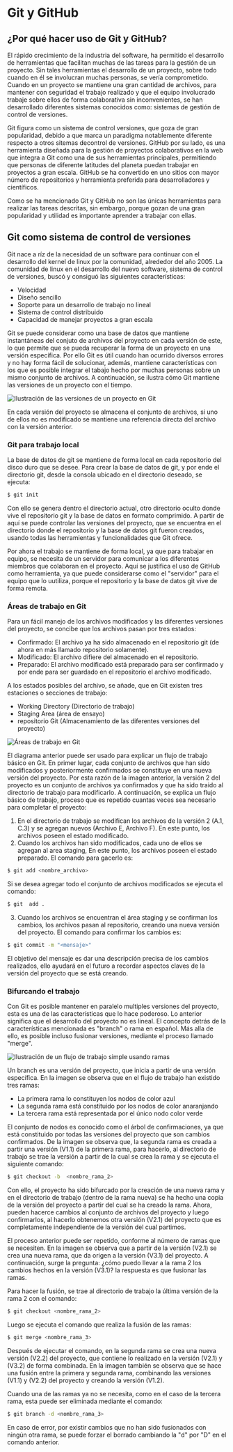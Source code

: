 # Git y GitHub

## ¿Por qué hacer uso de Git y GitHub?

El rápido crecimiento de la industria del software, ha permitido el desarrollo de herramientas que facilitan muchas de las tareas para la gestión de un proyecto. Sin tales herramientas el desarrollo de un proyecto, sobre todo cuando en él se involucran muchas personas, se vería comprometido. Cuando en un proyecto se mantiene una gran cantidad de archivos, para mantener con seguridad el trabajo realizado y que el equipo involucrado trabaje sobre ellos de forma colaborativa sin inconvenientes, se han desarrollado diferentes sistemas conocidos como: sistemas de gestión de control de versiones.

Git figura como un sistema de control versiones, que goza de gran popularidad, debido a que marca un paradigma notablemente diferente respecto a otros sitemas decontrol de versiones. GitHub por su lado, es una herramienta diseñada para la gestión de proyectos colaborativos en la web que integra a Git como una de sus herramientas principales, permitiendo que personas de diferente latitudes del planeta puedan trabajar en proyectos a gran escala. GitHub se ha convertido en uno sitios con mayor número de repositorios y herramienta preferida para desarrolladores y científicos.

Como se ha mencionado Git y GitHub no son las únicas herramientas para realizar las tareas descritas, sin embargo, porque gozan de una gran popularidad y utilidad es importante aprender a trabajar con ellas.

## Git como sistema de control de versiones

Git nace a ríz de la necesidad de un software para continuar con el desarrollo del kernel de linux por la comunidad, alrededor del año 2005. La comunidad de linux en el desarrollo del nuevo software, sistema de control de versiones, buscó y consiguó las siguientes características:
- Velocidad
- Diseño sencillo
- Soporte para un desarrollo de trabajo no lineal
- Sistema de control distribuido
- Capacidad de manejar proyectos a gran escala

Git se puede considerar como una base de datos que mantiene instantáneas del conjuto de archivos del proyecto en cada versión de este, lo que permite que se pueda recuperar la forma de un proyecto en una versión específica. Por ello Git es útil cuando han ocurrido diversos errores y no hay forma fácil de solucionar, además, mantiene características con los que es posible integrar el tabajo hecho por muchas personas sobre un mismo conjunto de archivos. A continuación, se ilustra cómo Git mantiene las versiones de un proyecto con el tiempo.

![Ilustración de las versiones de un proyecto en Git](./images/img1.jpg "Ilustración de las versiones de un proyecto en Git")

En cada versión del proyecto se almacena el conjunto de archivos, si uno de ellos no es modificado se mantiene una referencia directa del archivo con la versión anterior.

### Git para trabajo local

La base de datos de git se mantiene de forma local en cada repositorio del disco duro que se desee. Para crear la base de datos de git, y por ende el directorio git, desde la consola ubicado en el directorio deseado, se ejecuta:
~~~bash
$ git init
~~~
Con ello se genera dentro el directorio actual, otro directorio oculto donde vive el repositorio git y la base de datos en formato comprimido. A partir de aquí se puede controlar las versiones del proyecto, que se encuentra en el directorio donde el repositorio y la base de datos git fueron creados, usando todas las herramientas y funcionalidades que Git ofrece.

Por ahora el trabajo se mantiene de forma local, ya que para trabajar en equipo, se necesita de un servidor para comunicar a los diferentes miembros que colaboran en el proyecto. Aquí se justifica el uso de GitHub como herramienta, ya que puede considerarse como el "servidor" para el equipo que  lo uutiliza, porque el repositorio y la base de datos git vive de forma remota.

### Áreas de trabajo en Git

Para un fácil manejo de los archivos modificados y las diferentes versiones del proyecto, se concibe que los archivos pasan por tres estados:
- Confirmado: El archivo ya ha sido almacenado en el repositorio git (de ahora en más llamado repositorio solamente).
- Modificado: El archivo difiere del almacenado en el repositorio.
- Preparado: El archivo modificado está preparado para ser confirmado y por ende para ser guardado en el repositorio el archivo modificado.

A los estados posibles del archivo, se añade, que en Git existen tres estaciones o secciones de trabajo:
- Working Directory (Directorio de trabajo)
- Staging Area (área de ensayo)
- repositorio Git (Almacenamiento de las diferentes versiones del proyecto)

![Áreas de trabajo en Git](./images/img2.jpg "Ilustración de las versiones de un proyecto en Git")

El diagrama anterior puede ser usado para explicar un flujo de trabajo básico en Git. En primer lugar, cada conjunto de archivos que han sido modificados y posteriormente confirmados se constituye en una nueva versión del proyecto. Por esta razón de la imagen anterior, la versión 2 del proyecto es un conjunto de archivos ya confirmados y que ha sido traido al directorio de trabajo para modificarlo. A continuación, se explica un flujo básico de trabajo, proceso que es repetido cuantas veces sea necesario para completar el proyecto:
1. En el directorio de trabajo se modifican los archivos de la versión 2 (A.1, C.3)  y se agregan nuevos (Archivo E, Archivo F). En este punto, los archivos poseen el estado modificado.
2. Cuando los archivos han sido modificados, cada uno de ellos se agregan al area staging, En este punto, los archivos poseen el estado preparado. El comando para gacerlo es:
~~~bash
$ git add <nombre_archivo>
~~~
Si se desea agregar todo el conjunto de archivos modificados se  ejecuta el comando:
~~~bash
$ git  add .
~~~
3. Cuando los archivos se encuentran el área staging y se confirman los cambios, los archivos pasan al repositorio, creando una nueva versión del proyecto. El comando para confirmar los cambios es:
~~~bash
$ git commit -m "<mensaje>"
~~~
El objetivo del mensaje es dar una descripción precisa de los cambios realizados, ello ayudará en el futuro a recordar aspectos claves de la versión del proyecto que se está creando.

### Bifurcando el trabajo

 Con Git es posible mantener en paralelo multiples versiones del proyecto, esta es una de las características que lo hace poderoso. Lo anterior significa que el desarrollo del proyecto no es lineal. El concepto detrás de la características mencionada es "branch" o rama en español. Más alla de ello, es posible incluso fusionar versiones, mediante el proceso llamado "merge".

![Ilustración de un flujo de trabajo simple usando ramas](./images/img3.jpg "Ilustración de las versiones de un proyecto en Git")

Un branch es una versión del proyecto, que inicia a partir de una versión específica. En la imagen se observa que en el flujo de trabajo han existido tres ramas:
- La primera rama lo constituyen los nodos de color azul
- La segunda rama está constituido por los nodos de color anaranjando
- La tercera rama está representada por el único nodo color verde

El conjunto de nodos es conocido como el árbol de confirmaciones, ya que está constituido por todas las versiones del proyecto que son cambios confirmados. De la imagen se observa que, la segunda rama es creada a partir una versión (V1.1) de la primera rama, para hacerlo, al directorio de trabajo se trae la versión a partir de la cual se crea la rama y se ejecuta el siguiente comando:
~~~bash
$ git checkout -b  <nombre_rama_2>
~~~
Con ello, el proyecto ha sido bifurcado por la creación de una nueva rama y en el directorio de trabajo (dentro de la rama nueva) se ha hecho una copia de la versión del proyecto a partir del cual se ha creado la rama. Ahora, pueden hacerce cambios al conjunto de archivos del proyecto y luego confirmarlos, al hacerlo obtenemos otra versión (V2.1) del proyecto que es completamente independiente de la versión del
cual partimos.

El proceso anterior puede ser repetido, conforme al número de ramas que se necesiten. En la imagen se observa que a partir de la versión (V2.1) se crea una nueva rama, que da origen a la versión (V3.1) del proyecto. A continuación, surge la pregunta: ¿cómo puedo llevar a la rama 2 los cambios hechos en la versión (V3.1)? la respuesta es que fusionar las ramas.

Para hacer la fusión, se trae al directorio de trabajo la última versión de la rama 2 con el comando:
~~~bash
$ git checkout <nombre_rama_2>
~~~
Luego se ejecuta el comando que realiza la fusión de las ramas:
~~~bash
$ git merge <nombre_rama_3>
~~~
Después de ejecutar el comando, en la segunda rama se crea una nueva versión (V2.2) del proyecto, que contiene lo realizado en la versión (V2.1) y (V3.2) de forma combinada. En la imagen también se observa que se hace una fusión entre la primera y segunda rama, combinando las versiones (V1.1) y (V2.2) del proyecto y creando la versión (V1.2).

Cuando una de las ramas ya no se necesita, como en el caso de la tercera rama, esta puede ser eliminada mediante el comando:
~~~bash
$ git branch -d <nombre_rama_3>
~~~
En caso de error, por existir cambios que no han sido fusionados con ningún otra rama, se puede forzar el borrado cambiando la "d" por "D" en el comando anterior.
